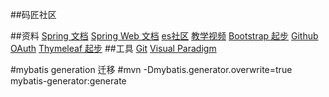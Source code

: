 ##码匠社区

##资料
[Spring 文档](https://spring.io/guides)
[Spring Web 文档](https://spring.io/guides/gs/serving-web-content/)
[es社区](https://elasticsearch.cn/explore)
[教学视频](https://www.bilibili.com/video/av50200264/?p=3)
[Bootstrap 起步](https://v3.bootcss.com/getting-started/)
[Github OAuth](https://developer.github.com/apps/building-oauth-apps/creating-an-oauth-app/)
[Thymeleaf 起步](https://www.thymeleaf.org/doc/tutorials/3.0/usingthymeleaf.html)
##工具
[Git](https://git-scm.com/download)
[Visual Paradigm](https://www.visual-paradigm.com/cn/)

#mybatis generation 迁移
#mvn -Dmybatis.generator.overwrite=true mybatis-generator:generate